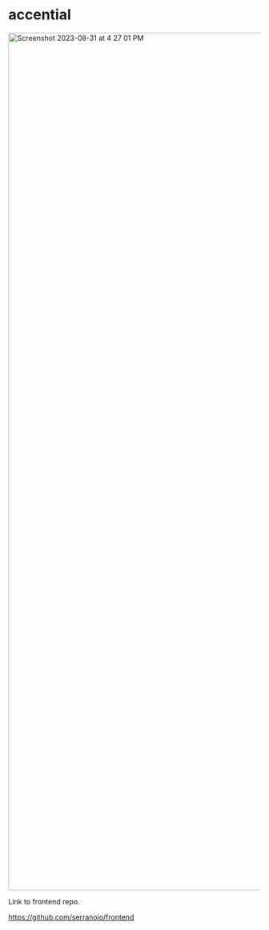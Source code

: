 # accential

<img width="1710" alt="Screenshot 2023-08-31 at 4 27 01 PM" src="https://github.com/serranoio/frontend/assets/75829857/4c2cfd20-63a1-45c5-a904-950e1a4ea409">

Link to frontend repo.

https://github.com/serranoio/frontend
